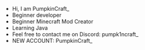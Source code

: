 - Hi, I am PumpkinCraft_
- Beginner developer
- Beginner Minecraft Mod Creator
- Learning Java
- Feel free to contact me on Discord: pumpk1ncraft_
- NEW ACCOUNT: PumpkinCraft_
